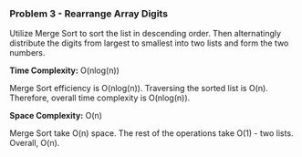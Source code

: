 ### Problem 3 - Rearrange Array Digits

Utilize Merge Sort to sort the list in descending order. Then alternatingly distribute the digits from largest to smallest into two lists and form the two numbers.

**Time Complexity:** O(nlog(n))

Merge Sort efficiency is O(nlog(n)). Traversing the sorted list is O(n). Therefore, overall time complexity is O(nlog(n)).

**Space Complexity:** O(n)

Merge Sort take O(n) space. The rest of the operations take O(1) - two lists. Overall, O(n).
